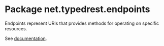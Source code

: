 # Package net.typedrest.endpoints

Endpoints represent URIs that provides methods for operating on specific resources.

See [documentation](https://typedrest.net/endpoints/).
